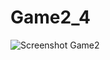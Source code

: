 # Game2_4


![Screenshot Game2](https://github.com/FNTech126/Game2_4/assets/74618116/0ed61d3b-10b5-4329-890c-0569af0c236f)
